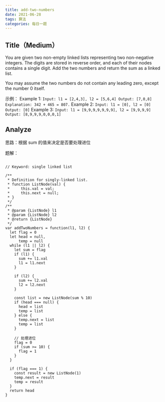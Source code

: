 ```yaml
---
title: add-two-numbers
date: 2021-06-28
tags: 算法
categories: 每日一题
---
```

## Title（Medium）

You are given two non-empty linked lists representing two non-negative integers. The digits are stored in reverse order, and each of their nodes contains a single digit. Add the two numbers and return the sum as a linked list.

You may assume the two numbers do not contain any leading zero, except the number 0 itself.

示例：
Example 1:
``
Input: l1 = [2,4,3], l2 = [5,6,4]
Output: [7,0,8]
Explanation: 342 + 465 = 807.
``
Example 2:
``
Input: l1 = [0], l2 = [0]
Output: [0]
``
Example 3:
``
Input: l1 = [9,9,9,9,9,9,9], l2 = [9,9,9,9]
Output: [8,9,9,9,0,0,0,1]
``
## Analyze

思路：根据 sum 的值来决定是否要处理进位

题解：

```

// Keyword: single linked list

/**
 * Definition for singly-linked list.
 * function ListNode(val) {
 *     this.val = val;
 *     this.next = null;
 * }
 */
/**
 * @param {ListNode} l1
 * @param {ListNode} l2
 * @return {ListNode}
 */
var addTwoNumbers = function(l1, l2) {
  let flag = 0
  let head = null,
      temp = null
  while (l1 || l2) {
    let sum = flag
    if (l1) {
      sum += l1.val
      l1 = l1.next
    }

    if (l2) {
      sum += l2.val
      l2 = l2.next
    }

    const list = new ListNode(sum % 10)
    if (head === null) {
      head = list
      temp = list
    } else {
      temp.next = list
      temp = list
    }

    // 处理进位
    flag = 0
    if (sum >= 10) {
      flag = 1
    }
  }

  if (flag === 1) {
    const result = new ListNode(1)
    temp.next = result
    temp = result
  }
  return head
}


```